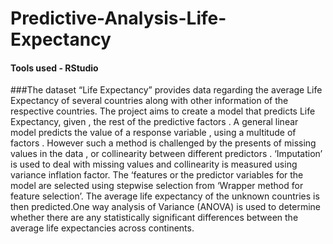 # Predictive-Analysis-Life-Expectancy

#### Tools used - RStudio

###The dataset “Life Expectancy” provides data regarding the average Life Expectancy of several countries along with other information of the respective countries. The project aims to create a model that predicts Life Expectancy, given , the rest of the predictive factors . A general linear model predicts the value of a response variable , using a multitude of factors . However such a method is challenged by the presents of missing values in the data , or collinearity between different predictors . ‘Imputation’ is used to deal with missing values and collinearity is measured using variance inflation factor. The ‘features or the predictor variables for the model are selected using stepwise selection from ‘Wrapper method for feature selection’. The average life expectancy of the unknown countries is then predicted.One way analysis of Variance (ANOVA) is used to determine whether there are any statistically significant differences between the average life expectancies across continents.
